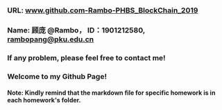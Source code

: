 ### URL: www.github.com-Rambo-PHBS_BlockChain_2019

### Name: 顾庞 @Rambo， ID：1901212580, rambopang@pku.edu.cn

### If any problem, please feel free to contact me!

### Welcome to my Github Page! 



#### Note: Kindly remind that the markdown file for specific homework is in each homework's folder.

